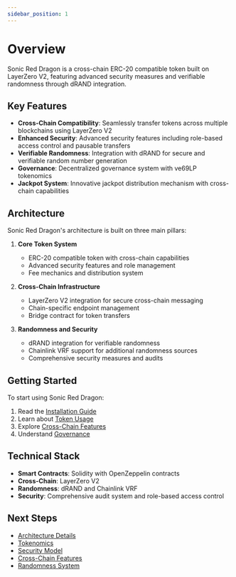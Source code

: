 ```yaml
---
sidebar_position: 1
---
```


# Overview

Sonic Red Dragon is a cross-chain ERC-20 compatible token built on LayerZero V2, featuring advanced security measures and verifiable randomness through dRAND integration.

## Key Features

- **Cross-Chain Compatibility**: Seamlessly transfer tokens across multiple blockchains using LayerZero V2
- **Enhanced Security**: Advanced security features including role-based access control and pausable transfers
- **Verifiable Randomness**: Integration with dRAND for secure and verifiable random number generation
- **Governance**: Decentralized governance system with ve69LP tokenomics
- **Jackpot System**: Innovative jackpot distribution mechanism with cross-chain capabilities

## Architecture

Sonic Red Dragon's architecture is built on three main pillars:

1. **Core Token System**
   - ERC-20 compatible token with cross-chain capabilities
   - Advanced security features and role management
   - Fee mechanics and distribution system

2. **Cross-Chain Infrastructure**
   - LayerZero V2 integration for secure cross-chain messaging
   - Chain-specific endpoint management
   - Bridge contract for token transfers

3. **Randomness and Security**
   - dRAND integration for verifiable randomness
   - Chainlink VRF support for additional randomness sources
   - Comprehensive security measures and audits

## Getting Started

To start using Sonic Red Dragon:

1. Read the [Installation Guide](/guides/installation)
2. Learn about [Token Usage](/guides/using-token)
3. Explore [Cross-Chain Features](/guides/bridging)
4. Understand [Governance](/guides/governance)

## Technical Stack

- **Smart Contracts**: Solidity with OpenZeppelin contracts
- **Cross-Chain**: LayerZero V2
- **Randomness**: dRAND and Chainlink VRF
- **Security**: Comprehensive audit system and role-based access control

## Next Steps

- [Architecture Details](/concepts/architecture)
- [Tokenomics](/concepts/tokenomics)
- [Security Model](/concepts/security)
- [Cross-Chain Features](/concepts/cross-chain)
- [Randomness System](/concepts/randomness) 